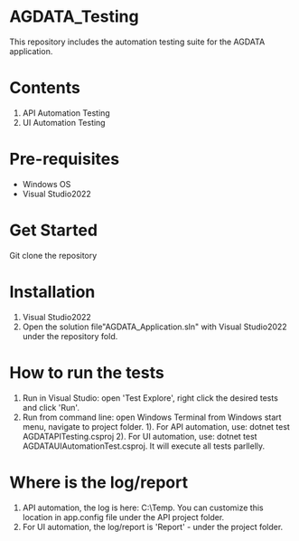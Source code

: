 # AGDATA_Testing
This repository includes the automation testing suite for the AGDATA application. 

# Contents
1. API Automation Testing
2. UI Automation Testing

# Pre-requisites
* Windows OS
* Visual Studio2022

# Get Started
Git clone the repository

# Installation
1. Visual Studio2022
2. Open the solution file"AGDATA_Application.sln" with Visual Studio2022 under the repository fold.

# How to run the tests
1. Run in Visual Studio: open 'Test Explore', right click the desired tests and click 'Run'.
2. Run from command line: open Windows Terminal from Windows start menu, navigate to project folder.
   1). For API automation, use: dotnet test AGDATAPITesting.csproj
   2). For UI automation, use: dotnet test AGDATAUIAutomationTest.csproj. It will execute all tests parllelly.

# Where is the log/report
1. API automation, the log is here: C:\Temp. You can customize this location in app.config file under the API project folder.
2. For UI automation, the log/report is 'Report' - under the project folder.  



